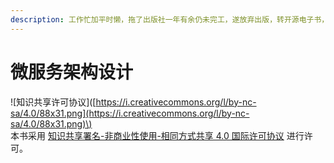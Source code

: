 ```yaml
---
description: 工作忙加平时懒，拖了出版社一年有余仍未完工，遂放弃出版，转开源电子书，有空时心情好时可以自由地补充完善。
---
```


# 微服务架构设计

 !\[知识共享许可协议\]\([https://i.creativecommons.org/l/by-nc-sa/4.0/88x31.png](https://i.creativecommons.org/l/by-nc-sa/4.0/88x31.png)\)  
本书采用 [知识共享署名-非商业性使用-相同方式共享 4.0 国际许可协议](http://creativecommons.org/licenses/by-nc-sa/4.0/) 进行许可。

